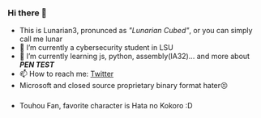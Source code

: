 ### Hi there 👋

- This is Lunarian3, pronunced as _"Lunarian Cubed"_, or you can simply call me lunar
- 🔭 I’m currently a cybersecurity student in LSU 
- 🌱 I’m currently learning js, python, assembly(IA32)... and more about _**PEN TEST**_
- 📫 How to reach me: [Twitter](https://twitter.com/LunarianCubed) 
- Microsoft and closed source proprietary binary format hater😣
###
- Touhou Fan, favorite character is Hata no Kokoro :D
<!--
**LunarianCubed/LunarianCubed** is a ✨ _special_ ✨ repository because its `README.md` (this file) appears on your GitHub profile.

Here are some ideas to get you started:

- 🔭 I’m currently working on ...
- 🌱 I’m currently learning ...
- 👯 I’m looking to collaborate on ...
- 🤔 I’m looking for help with ...
- 💬 Ask me about ...
- 📫 How to reach me: ...
- 😄 Pronouns: ...
- ⚡ Fun fact: ...
-->
